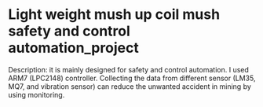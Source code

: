 # Light weight mush up coil mush safety and control automation_project
  Description: it is mainly designed for safety and control automation. I used ARM7 (LPC2148) controller.  Collecting the data from different sensor (LM35, MQ7, and vibration sensor) can reduce the unwanted accident in mining by using monitoring.
